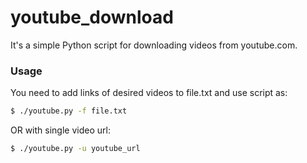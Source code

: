 youtube_download
======

It's a simple Python script for downloading videos from youtube.com.
### Usage
You need to add links of desired videos to file.txt and use script as:
```bash
$ ./youtube.py -f file.txt
```
OR with single video url:
```bash
$ ./youtube.py -u youtube_url
```
